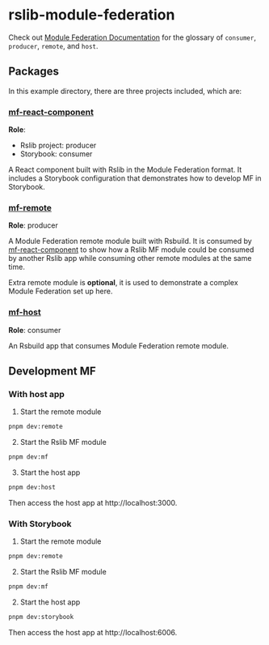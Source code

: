 # rslib-module-federation

Check out [Module Federation Documentation](https://module-federation.io/) for the glossary of `consumer`, `producer`, `remote`, and `host`.

## Packages

In this example directory, there are three projects included, which are:

### [mf-react-component](./mf-react-component/)

**Role**:

- Rslib project: producer
- Storybook: consumer

A React component built with Rslib in the Module Federation format. It includes a Storybook configuration that demonstrates how to develop MF in Storybook.

### [mf-remote](./mf-remote/)

**Role**: producer

A Module Federation remote module built with Rsbuild. It is consumed by [mf-react-component](./mf-react-component/) to show how a Rslib MF module could be consumed by another Rslib app while consuming other remote modules at the same time.

Extra remote module is **optional**, it is used to demonstrate a complex Module Federation set up here.

### [mf-host](./mf-host/)

**Role**: consumer

An Rsbuild app that consumes Module Federation remote module.

## Development MF

### With host app

1. Start the remote module

```bash
pnpm dev:remote
```

2. Start the Rslib MF module

```bash
pnpm dev:mf
```

3. Start the host app

```bash
pnpm dev:host
```

Then access the host app at http://localhost:3000.

### With Storybook

1. Start the remote module

```bash
pnpm dev:remote
```

2. Start the Rslib MF module

```bash
pnpm dev:mf
```

2. Start the host app

```bash
pnpm dev:storybook
```

Then access the host app at http://localhost:6006.
